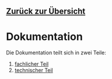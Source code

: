 ## [Zurück zur Übersicht](../README.md)

# Dokumentation

Die Dokumentation teilt sich in zwei Teile:

1. [fachlicher Teil](fachliches.md)
2. [technischer Teil](technisches.md)